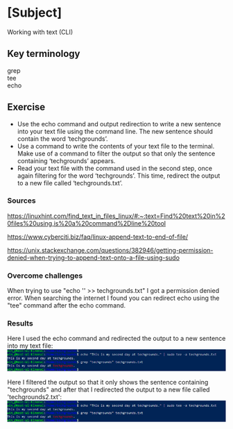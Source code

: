 # [Subject]
Working with text (CLI)

## Key terminology
grep  
tee  
echo

## Exercise

* Use the echo command and output redirection to write a new sentence into your text file using the command line. The new sentence should contain the word ‘techgrounds’.  
* Use a command to write the contents of your text file to the terminal. Make use of a command to filter the output so that only the sentence containing ‘techgrounds’ appears.  
* Read your text file with the command used in the second step, once again filtering for the word ‘techgrounds’. This time, redirect the output to a new file called ‘techgrounds.txt’.  

### Sources
https://linuxhint.com/find_text_in_files_linux/#:~:text=Find%20text%20in%20files%20using,is%20a%20command%2Dline%20tool

https://www.cyberciti.biz/faq/linux-append-text-to-end-of-file/  

https://unix.stackexchange.com/questions/382946/getting-permission-denied-when-trying-to-append-text-onto-a-file-using-sudo

### Overcome challenges
When trying to use "echo '' >> techgrounds.txt" I got a permission denied error. When searching the internet I found you can redirect echo using the "tee" command after the echo command.

### Results  
Here I used the echo command and redirected the output to a new sentence into my text file:  
![alt-text](https://github.com/Techgrounds-Cloud-9/cloud-9-WimKimenai/blob/main/00_includes/Linux-echo-append-grep.PNG)  

Here I filtered the output so that it only shows the sentence containing "techgrounds" and after that I redirected the output to a new file called 'techgrounds2.txt':  
![alt-text](https://github.com/Techgrounds-Cloud-9/cloud-9-WimKimenai/blob/main/00_includes/Linux-echo-append-grep.PNG)
